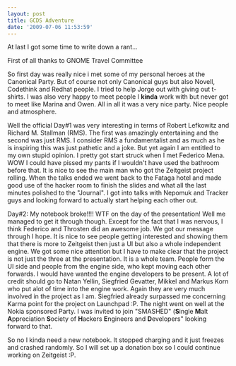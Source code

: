 ```yaml
---
layout: post
title: GCDS Adventure
date: '2009-07-06 11:53:59'
---
```


<p>At last I got some time to write down a rant...</p><p>
First of all thanks to GNOME Travel Committee </p><p>
So first day was really nice i met some of my personal heroes at the Canonical Party. But of course not only Canonical guys but also Novell, Codethink and Redhat people. I tried to help Jorge out with giving out t-shirts. I was also very happy to meet people I <strong>kinda</strong> work with but never got to meet like Marina and Owen. All in all it was a very nice party. Nice people and atmosphere.</p><p>
Well the official Day#1 was very interesting in terms of Robert Lefkowitz and Richard M. Stallman (RMS). The first was amazingly entertaining and the second was just RMS. I consider RMS a fundamentalist and as much as he is inspiring this was just pathetic and a joke. But yet again I am entitled to my own stupid opinion. I pretty got start struck when I met Federico Mena. WOW I could have pissed my pants if I wouldn't have used the bathroom before that. It is nice to see the main man who got the Zeitgeist project rolling. When the talks ended we went back to the Fataga hotel and made good use of the hacker room to finish the slides and what all the last minutes polished to the "Journal". I got into talks with Nepomuk and Tracker guys and looking forward to actually start helping each other out.</p><p>
Day#2: My notebook broke!!!! WTF on the day of the presentation! Well me managed to get it through though. Except for the fact that I was nervous, I think Federico and Throsten did an awesome job. We got our message through I hope. It is nice to see people getting interested and showing them that there is more to Zeitgeist then just a UI but also a whole independent engine. We got some nice attention but I have to make clear that the project is not just the three at the presentation. It is a whole team. People form the UI side and people from the engine side, who kept moving each other forwards. I would have wanted the engine developers to be present. A lot of credit should go to Natan Yellin, Siegfried Gevatter, Mikkel and Markus Korn who put alot of time into the engine work. Again they are very much involved in the project as I am. Siegfried already surpassed me concerning Karma point for the project on Launchpad :P. The night went on well at the Nokia sponsored Party. I was invited to join "SMASHED" (<strong>S</strong>ingle <strong>M</strong>alt <strong>A</strong>ppreciation <strong>S</strong>ociety of <strong>H</strong>ackers <strong>E</strong>ngineers and <strong>D</strong>evelopers" looking forward to that.</p><p>
So no I kinda need a new notebook. It stopped charging and it just freezes and crashed randomly. So I will set up a donation box so I could continue working on Zeitgeist :P.</p><p>
</p>